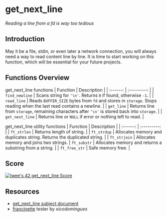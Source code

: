 # get_next_line
*Reading a line from a fd is way too tedious*

## Introduction
May it be a file, stdin, or even later a network connection, you will always need a way to read content line by line. It is time to start working on this function, which will be essential for your future projects.

## Functions Overview

get_next_line functions
| Function | Description |
| :------: | :---------: |
| `find_newline` | Scans string for `'\n'`. Returns `0` if found, otherwise `-1`. |
| `read_line` | Reads `BUFFER_SIZE` bytes from `fd` and stores in `storage`. Stops reading when the last read contains a newline. |
| `get_line` | Returns line from `storage`, remaining characters after `'\n'` is stored back into `storage`. |
| `get_next_line` | Returns line or `NULL` if error or nothing left to read. |

get_next_line utility functions
| Function | Description |
| :------: | :---------: |
| `ft_strlen` | Returns length of string. |
| `ft_strdup` | Allocates memory and duplicates string. Returns the duplicated string. |
| `ft_strjoin` | Allocates memory and joins two strings. 
| `ft_substr` | Allocates memory and returns a substring from a string. |
| `ft_free_str` | Safe memory free. |

## Score
[![lwee's 42 get_next_line Score](https://badge42.vercel.app/api/v2/cl5pppwsq001109mdiigy33za/project/2579593)](https://github.com/JaeSeoKim/badge42)

## Resources
* [get_next_line subject document](https://github.com/fractalfeeling/uploads/blob/master/docs/get_next_line.pdf)
* [francinette](https://github.com/xicodomingues/francinette) tester by *xicodomingues*
